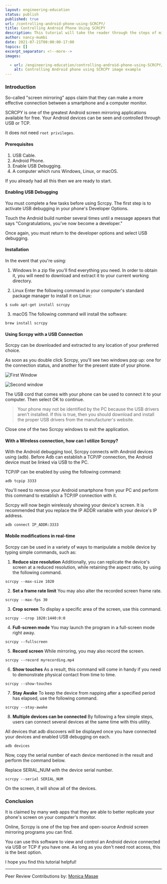 ```yaml
---
layout: engineering-education
status: publish
published: true
url: /controlling-android-phone-using-SCRCPY/
title: Controlling Android Phone Using SCRCPY
description: This tutorial will take the reader through the steps of mirroring android phones using SCRCPY. The reader will also learn how they can manipulate the device in just a few simple steps.
author: nancy-mumbi
date: 2021-07-21T00:00:00-17:00
topics: []
excerpt_separator: <!--more-->
images:

  - url: /engineering-education/controlling-android-phone-using-SCRCPY/hero.png
    alt: Controlling Android phone using SCRCPY image example
---
```


### Introduction
So-called "screen mirroring" apps claim that they can make a more effective connection between a smartphone and a computer monitor.
<!--more-->

SCRCPY is one of the greatest Android screen mirroring applications available for free. Your Android devices can be seen and controlled through USB or TCP.

It does not need `root privileges`.

#### Prerequisites
1. USB Cable.
2. Android Phone.
3. Enable USB Debugging.
4. A computer which runs Windows, Linux, or macOS.

If you already had all this then we are ready to start.

#### Enabling USB Debugging
You must complete a few tasks before using Scrcpy. The first step is to activate USB debugging in your phone's Developer Options.

Touch the Android build number several times until a message appears that says "Congratulations, you've now become a developer."

Once again, you must return to the developer options and select USB debugging.

#### Installation
In the event that you're using:

1. Windows
  In a zip file you'll find everything you need. In order to obtain it, you will need to download and extract it to your current working directory.

2. Linux
   Enter the following command in your computer's standard package manager to install it on Linux:

```
$ sudo apt-get install scrcpy
```

3. macOS
   The following command will install the software:

```
brew install scrcpy
```

#### Using Scrcpy with a USB Connection
Scrcpy can be downloaded and extracted to any location of your preferred choice.

As soon as you double click Scrcpy, you'll see two windows pop up: one for the connection status, and another for the present state of your phone.

![First Window](/engineering-education/Controlling-Android-Phone-Using-SCRCPY/image1.png)

![Second window](/engineering-education/Controlling-Android-Phone-Using-SCRCPY/image2.png)

The USB cord that comes with your phone can be used to connect it to your computer. Then select OK to continue.

> Your phone may not be identified by the PC because the USB drivers aren't installed. If this is true, then you should download and install the proper USB drivers from the manufacturer's website.

Close one of the two Scrcpy windows to exit the application.

#### With a Wireless connection, how can I utilize Scrcpy?
With the Android debugging tool, Scrcpy connects with Android devices using (adb). Before Adb can establish a TCP/IP connection, the Android device must be linked via USB to the PC.

TCP/IP can be enabled by using the following command:

```
adb tcpip 3333
```
You'll need to remove your Android smartphone from your PC and perform this command to establish a TCP/IP connection with it.

Scrcpy will now begin wirelessly showing your device's screen. It is recommended that you replace the IP ADDR variable with your device's IP address.

```
adb connect IP_ADDR:3333
```

#### Mobile modifications in real-time
Scrcpy can be used in a variety of ways to manipulate a mobile device by typing simple commands, such as:

1. **Reduce size resolution**
 Additionally, you can replicate the device's screen at a reduced resolution, while retaining the aspect ratio, by using the following command.
```
scrcpy --max-size 1020
```

2. **Set a frame rate limit**
   You may also alter the recorded screen frame rate.

```
scrcpy --max-fps 30
```

3. **Crop screen**
To display a specific area of the screen, use this command.

```
scrcpy --crop 1020:1440:0:0
```

4. **Full-screen mode**
You may launch the program in a full-screen mode right away.

```
scrcpy --fullscreen
```

5. **Record screen**
While mirroring, you may also record the screen.

```
scrcpy --record myrecording.mp4
```

6. **Show touches**
As a result, this command will come in handy if you need to demonstrate physical contact from time to time.

```
scrcpy --show-touches
```

7. **Stay Awake**
To keep the device from napping after a specified period has elapsed, use the following command.

```
scrcpy --stay-awake
```

8. **Multiple devices can be connected**
By following a few simple steps, users can connect several devices at the same time with this utility.

All devices that adb discovers will be displayed once you have connected your devices and enabled USB debugging on each.

```
adb devices
```

Now, copy the serial number of each device mentioned in the result and perform the command below.

Replace SERIAL_NUM with the device serial number.

```
scrcpy --serial SERIAL_NUM
```

On the screen, it will show all of the devices.

### Conclusion
It is claimed by many web apps that they are able to better replicate your phone's screen on your computer's monitor.

Online, Scrcpy is one of the top free and open-source Android screen mirroring programs you can find.

You can use this software to view and control an Android device connected via USB or TCP if you have one. As long as you don't need root access, this is the best option.

I hope you find this tutorial helpful!

---
Peer Review Contributions by: [Monica Masae](/engineering-education/authors/monica-masae/)
